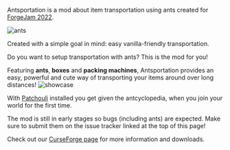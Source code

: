 Antsportation is a mod about item transportation using ants created for [ForgeJam 2022](https://blog.minecraftforge.net/announcements/forgejam22/).

![ants](https://user-images.githubusercontent.com/65940752/182142278-123f4e7b-94db-44ff-98dc-3ba6e54a30f7.png)

Created with a simple goal in mind: easy vanilla-friendly transportation.

Do you want to setup transportation with ants? This is the mod for you!

Featuring **__ants__**, **__boxes__** and **__packing machines__**, Antsportation provides an easy, powerful and cute way of transporting your items around over long distances!
![showcase](https://user-images.githubusercontent.com/65940752/182142324-3f5ac100-b1c4-47ff-85d3-8f7bcdd62f55.png)

With [Patchouli](https://www.curseforge.com/minecraft/mc-mods/patchouli) installed you get given the antcyclopedia, when you join your world for the first time.

The mod is still in early stages so bugs (including ants) are expected. Make sure to submit them on the issue tracker linked at the top of this page! 

Check out our [CurseForge page](https://www.curseforge.com/minecraft/mc-mods/antsportation) for more information and downloads.
